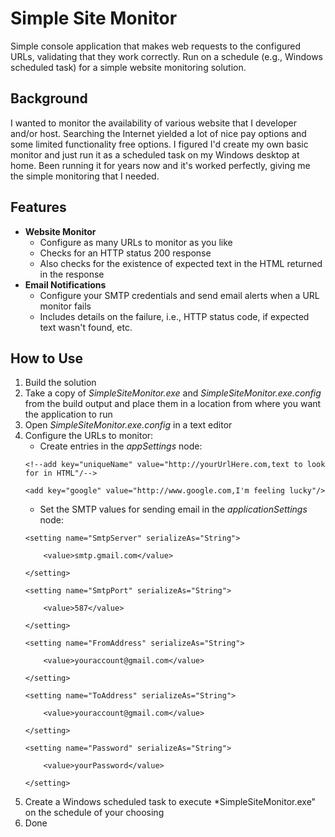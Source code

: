 Simple Site Monitor
========================

Simple console application that makes web requests to the configured URLs, validating that they work correctly. Run on a schedule (e.g., Windows scheduled task) for a simple website monitoring solution. 

Background
---------------------
I wanted to monitor the availability of various website that I developer and/or host. Searching the Internet yielded a lot of nice pay options and some limited functionality free options. I figured I'd create my own basic monitor and just run it as a scheduled task on my Windows desktop at home. Been running it for years now and it's worked perfectly, giving me the simple monitoring that I needed. 

Features
---------------------

* **Website Monitor**
	* Configure as many URLs to monitor as you like
	* Checks for an HTTP status 200 response
	* Also checks for the existence of expected text in the HTML returned in the response
* **Email Notifications**
	* Configure your SMTP credentials and send email alerts when a URL monitor fails
	* Includes details on the failure, i.e., HTTP status code, if expected text wasn't found, etc.

How to Use
---------------------	

1. Build the solution
2. Take a copy of *SimpleSiteMonitor.exe* and *SimpleSiteMonitor.exe.config* from the build output and place them in a location from where you want the application to run
3. Open *SimpleSiteMonitor.exe.config* in a text editor
4. Configure the URLs to monitor:
	- Create entries in the *appSettings* node:
	```
	<!--add key="uniqueName" value="http://yourUrlHere.com,text to look for in HTML"/-->
	```
	```
	<add key="google" value="http://www.google.com,I'm feeling lucky"/>
	```
	- Set the SMTP values for sending email in the *applicationSettings* node:
	```
	<setting name="SmtpServer" serializeAs="String">
	```
	```
		<value>smtp.gmail.com</value>
	```
	```
	</setting>
	```
	```
	<setting name="SmtpPort" serializeAs="String">
	```
	```
		<value>587</value>
	```
	```
	</setting>
	```
	```
	<setting name="FromAddress" serializeAs="String">
	```
	```
		<value>youraccount@gmail.com</value>
	```
	```
	</setting>
	```
	```
	<setting name="ToAddress" serializeAs="String">
	```
	```
		<value>youraccount@gmail.com</value>
	```
	```
	</setting>
	```
	```
	<setting name="Password" serializeAs="String">
	```
	```
		<value>yourPassword</value>
	```
	```
	</setting>
	```
5. Create a Windows scheduled task to execute *SimpleSiteMonitor.exe" on the schedule of your choosing
6. Done